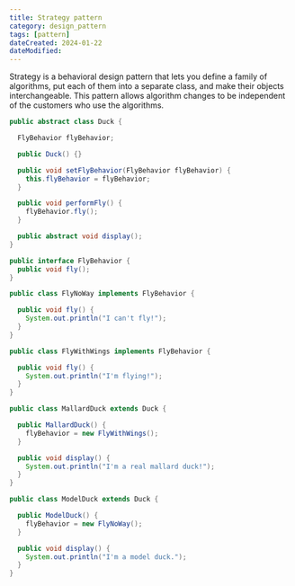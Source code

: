 ```yaml
---
title: Strategy pattern
category: design_pattern
tags: [pattern]
dateCreated: 2024-01-22
dateModified:
---
```


Strategy is a behavioral design pattern that lets you define a family of algorithms, put each of them into a separate class,
and make their objects interchangeable. This pattern allows algorithm changes to be independent of the customers
who use the algorithms.

```java
public abstract class Duck {

  FlyBehavior flyBehavior;

  public Duck() {}

  public void setFlyBehavior(FlyBehavior flyBehavior) {
    this.flyBehavior = flyBehavior;
  }

  public void performFly() {
    flyBehavior.fly();
  }

  public abstract void display();
}

public interface FlyBehavior {
  public void fly();
}

public class FlyNoWay implements FlyBehavior {

  public void fly() {
    System.out.println("I can't fly!");
  }
}

public class FlyWithWings implements FlyBehavior {

  public void fly() {
    System.out.println("I'm flying!");
  }
}

public class MallardDuck extends Duck {

  public MallardDuck() {
    flyBehavior = new FlyWithWings();
  }

  public void display() {
    System.out.println("I'm a real mallard duck!");
  }
}

public class ModelDuck extends Duck {

  public ModelDuck() {
    flyBehavior = new FlyNoWay();
  }

  public void display() {
    System.out.println("I'm a model duck.");
  }
}

```

